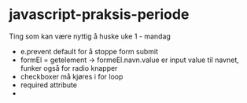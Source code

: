 # javascript-praksis-periode


Ting som kan være nyttig å huske
uke 1 - mandag
* e.prevent default for å stoppe form submit 
* formEl = getelement -> formeEl.navn.value er input value til navnet, funker også for radio knapper
* checkboxer må kjøres i for loop
* required attribute
* 
